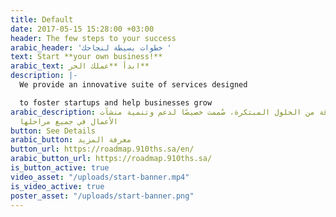 ```yaml
---
title: Default
date: 2017-05-15 15:28:00 +03:00
header: The few steps to your success
arabic_header: 'خطوات بسيطة لنجاحك '
text: Start **your own business!**
arabic_text: ابدأ **عملك الحر**
description: |-
  We provide an innovative suite of services designed

  to foster startups and help businesses grow
arabic_description: نُوفّر باقة من الحلول المبتكرة، صُممت خصيصًا لدعم وتنمية منشآت
  الأعمال في جميع مراحلها
button: See Details
arabic_button: معرفة المزيد
button_url: https://roadmap.910ths.sa/en/
arabic_button_url: https://roadmap.910ths.sa/
is_button_active: true
video_asset: "/uploads/start-banner.mp4"
is_video_active: true
poster_asset: "/uploads/start-banner.png"
---
```


